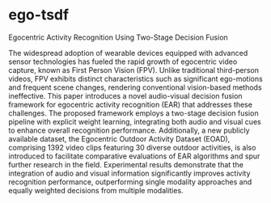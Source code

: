 # ego-tsdf
Egocentric Activity Recognition Using Two-Stage Decision Fusion

The widespread adoption of wearable devices equipped with advanced sensor technologies has fueled the rapid growth of egocentric video capture, known as First Person Vision (FPV). Unlike traditional third-person videos, FPV exhibits distinct characteristics such as significant ego-motions and frequent scene changes, rendering conventional vision-based methods ineffective. This paper introduces a novel audio-visual decision fusion framework for egocentric activity recognition (EAR) that addresses these challenges. The proposed framework employs a two-stage decision fusion pipeline with explicit weight learning, integrating both audio and visual cues to enhance overall recognition performance. Additionally, a new publicly available dataset, the Egocentric Outdoor Activity Dataset (EOAD), comprising 1392 video clips featuring 30 diverse outdoor activities, is also introduced to facilitate comparative evaluations of EAR algorithms and spur further research in the field. Experimental results demonstrate that the integration of audio and visual information significantly improves activity recognition performance, outperforming single modality approaches and equally weighted decisions from multiple modalities.

